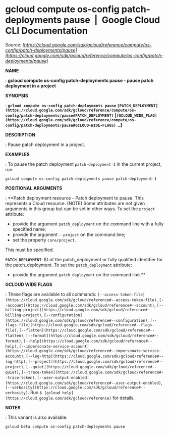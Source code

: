 # gcloud compute os-config patch-deployments pause  |  Google Cloud CLI Documentation

*Source: [https://cloud.google.com/sdk/gcloud/reference/compute/os-config/patch-deployments/pause](https://cloud.google.com/sdk/gcloud/reference/compute/os-config/patch-deployments/pause)*

**NAME**

: **gcloud compute os-config patch-deployments pause - pause patch deployment in a project**

**SYNOPSIS**

: **`gcloud compute os-config patch-deployments pause` `[PATCH_DEPLOYMENT](https://cloud.google.com/sdk/gcloud/reference/compute/os-config/patch-deployments/pause#PATCH_DEPLOYMENT)` [`[GCLOUD_WIDE_FLAG](https://cloud.google.com/sdk/gcloud/reference/compute/os-config/patch-deployments/pause#GCLOUD-WIDE-FLAGS) …`]**

**DESCRIPTION**

: Pause patch deployment in a project.

**EXAMPLES**

: To pause the patch deployment `patch-deployment-1` in the current
project, run:

```
gcloud compute os-config patch-deployments pause patch-deployment-1
```

**POSITIONAL ARGUMENTS**

: **Patch deployment resource - Patch deployment to pause. This represents a Cloud
resource. (NOTE) Some attributes are not given arguments in this group but can
be set in other ways.
To set the `project` attribute:

- provide the argument `patch_deployment` on the command line with a
fully specified name;
- provide the argument `--project` on the command line;
- set the property `core/project`.

This must be specified.

**`PATCH_DEPLOYMENT`**:
ID of the patch_deployment or fully qualified identifier for the
patch_deployment.
To set the `patch_deployment` attribute:

- provide the argument `patch_deployment` on the command line.**

**GCLOUD WIDE FLAGS**

: These flags are available to all commands: `[--access-token-file](https://cloud.google.com/sdk/gcloud/reference#--access-token-file)`,
`[--account](https://cloud.google.com/sdk/gcloud/reference#--account)`, `[--billing-project](https://cloud.google.com/sdk/gcloud/reference#--billing-project)`,
`[--configuration](https://cloud.google.com/sdk/gcloud/reference#--configuration)`,
`[--flags-file](https://cloud.google.com/sdk/gcloud/reference#--flags-file)`,
`[--flatten](https://cloud.google.com/sdk/gcloud/reference#--flatten)`, `[--format](https://cloud.google.com/sdk/gcloud/reference#--format)`, `[--help](https://cloud.google.com/sdk/gcloud/reference#--help)`, `[--impersonate-service-account](https://cloud.google.com/sdk/gcloud/reference#--impersonate-service-account)`,
`[--log-http](https://cloud.google.com/sdk/gcloud/reference#--log-http)`,
`[--project](https://cloud.google.com/sdk/gcloud/reference#--project)`, `[--quiet](https://cloud.google.com/sdk/gcloud/reference#--quiet)`, `[--trace-token](https://cloud.google.com/sdk/gcloud/reference#--trace-token)`, `[--user-output-enabled](https://cloud.google.com/sdk/gcloud/reference#--user-output-enabled)`,
`[--verbosity](https://cloud.google.com/sdk/gcloud/reference#--verbosity)`.
Run `$ [gcloud help](https://cloud.google.com/sdk/gcloud/reference)` for details.

**NOTES**

: This variant is also available:

```
gcloud beta compute os-config patch-deployments pause
```